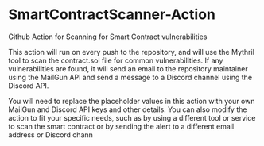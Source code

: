 # SmartContractScanner-Action
Github Action for Scanning for Smart Contract vulnerabilities



This action will run on every push to the repository, and will use the Mythril tool to scan the contract.sol file for common vulnerabilities. If any vulnerabilities are found, it will send an email to the repository maintainer using the MailGun API and send a message to a Discord channel using the Discord API.

You will need to replace the placeholder values in this action with your own MailGun and Discord API keys and other details. You can also modify the action to fit your specific needs, such as by using a different tool or service to scan the smart contract or by sending the alert to a different email address or Discord chann
